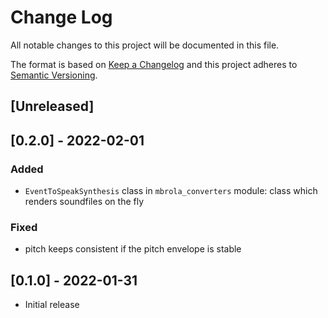 # Change Log

All notable changes to this project will be documented in this file.

The format is based on [Keep a Changelog](http://keepachangelog.com/)
and this project adheres to [Semantic Versioning](http://semver.org/).

## [Unreleased]

## [0.2.0] - 2022-02-01

### Added
- `EventToSpeakSynthesis` class in `mbrola_converters` module: class which renders soundfiles on the fly

### Fixed
- pitch keeps consistent if the pitch envelope is stable


## [0.1.0] - 2022-01-31
- Initial release
